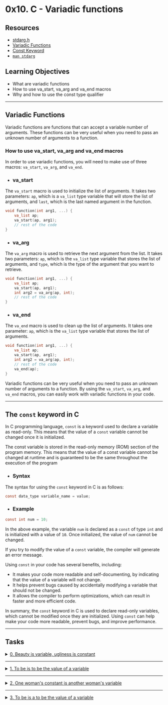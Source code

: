 # 0x10. C - Variadic functions

## Resources
- [stdarg.h](https://en.wikipedia.org/wiki/Stdarg.h)
- [Variadic Functions](https://www.gnu.org/software/libc/manual/html_node/Variadic-Functions.html)
- [Const Keyword](https://www.youtube.com/watch?v=1W4oyuOdXv8)
- [`man stdarg`](https://man7.org/linux/man-pages/man3/stdarg.3.html)

## Learning Objectives
- What are variadic functions
- How to use va_start, va_arg and va_end macros
- Why and how to use the const type qualifier

---

## Variadic Functions

Variadic functions are functions that can accept a variable number of arguments. These functions can be very useful when you need to pass an unknown number of arguments to a function.

### How to use va_start, va_arg and va_end macros

In order to use variadic functions, you will need to make use of three macros: `va_start`, `va_arg`, and `va_end`.

- ### va_start

The `va_start` macro is used to initialize the list of arguments. It takes two parameters: `ap`, which is a `va_list` type variable that will store the list of arguments, and `last`, which is the last named argument in the function.

```c
void function(int arg1, ...) {
    va_list ap;
    va_start(ap, arg1);
    // rest of the code
}

```

- ### va_arg

The `va_arg` macro is used to retrieve the next argument from the list. It takes two parameters: `ap`, which is the `va_list` type variable that stores the list of arguments, and `type`, which is the type of the argument that you want to retrieve.

```c
void function(int arg1, ...) {
    va_list ap;
    va_start(ap, arg1);
    int arg2 = va_arg(ap, int);
    // rest of the code
}

```

- ### va_end

The `va_end` macro is used to clean up the list of arguments. It takes one parameter: `ap`, which is the `va_list` type variable that stores the list of arguments.

```c
void function(int arg1, ...) {
    va_list ap;
    va_start(ap, arg1);
    int arg2 = va_arg(ap, int);
    // rest of the code
    va_end(ap);
}

```

Variadic functions can be very useful when you need to pass an unknown number of arguments to a function. By using the `va_start`, `va_arg`, and `va_end` macros, you can easily work with variadic functions in your code.

---

## The `const` keyword in C

In C programming language, `const` is a keyword used to declare a variable as read-only. This means that the value of a `const` variable cannot be changed once it is initialized.

The const variable is stored in the read-only memory (ROM) section of the program memory. This means that the value of a const variable cannot be changed at runtime and is guaranteed to be the same throughout the execution of the program

- ### Syntax

The syntax for using the `const` keyword in C is as follows:

```c
const data_type variable_name = value;
```

- ### Example

```c
const int num = 10;
```

In the above example, the variable `num` is declared as a `const` of type `int` and is initialized with a value of `10`. Once initialized, the value of `num` cannot be changed.

If you try to modify the value of a `const` variable, the compiler will generate an error message.


Using `const` in your code has several benefits, including:

- It makes your code more readable and self-documenting, by indicating that the value of a variable will not change.
- It helps prevent bugs caused by accidentally modifying a variable that should not be changed.
- It allows the compiler to perform optimizations, which can result in faster and more efficient code.

In summary, the `const` keyword in C is used to declare read-only variables, which cannot be modified once they are initialized. Using `const` can help make your code more readable, prevent bugs, and improve performance.

---

## Tasks

<details>
<summary>
<a href="0-sum_them_all.c" target="_blank">0. Beauty is variable, ugliness is constant</a>
</summary>

### 0. Beauty is variable, ugliness is constant mandatory

```c
#include <stdio.h>
#include "variadic_functions.h"

/**
 * main - check the code
 *
 * Return: Always 0.
 */
int main(void)
{
    int sum;

    sum = sum_them_all(2, 98, 1024);
    printf("%d\n", sum);
    sum = sum_them_all(4, 98, 1024, 402, -1024);
    printf("%d\n", sum);    
    return (0);
}
```

> Compiled with: `gcc -Wall -pedantic -Werror -Wextra 0-main.c 0-sum_them_all.c -o a`

> Output:
```shell
$ ./a
1122
500
$
```

</details>

---

<details>
<summary>
<a href="1-print_numbers.c" target="_blank">1. To be is to be the value of a variable</a>
</summary>

### 1. To be is to be the value of a variable mandatory

```c
#include "variadic_functions.h"

/**
 * main - check the code
 *
 * Return: Always 0.
 */
int main(void)
{
    print_numbers(", ", 4, 0, 98, -1024, 402);
    return (0);
}
```

> Compiled with: `gcc -Wall -pedantic -Werror -Wextra 1-main.c 1-print_numbers.c -o b`

> Output:
```shell
$ ./b
0, 98, -1024, 402
$
```

</details>

---

<details>
<summary>
<a href="2-print_strings.c" target="_blank">2. One woman's constant is another woman's variable</a>
</summary>

### 2. One woman's constant is another woman's variable

```c
#include "variadic_functions.h"

/**
 * main - check the code
 *
 * Return: Always 0.
 */
int main(void)
{
    print_strings(", ", 2, "Jay", "Django");
    return (0);
}
```

> Compiled with: `gcc -Wall -pedantic -Werror -Wextra 2-main.c 2-print_strings.c -o c`

> Output:
```shell
$ ./c
Jay, Django
$
```

</details>

---

<details>
<summary>
<a href="3-print_all.c" target="_blank">3. To be is a to be the value of a variable</a>
</summary>

### 3. To be is a to be the value of a variable

```c
#include "variadic_functions.h"

/**
 * main - check the code
 *
 * Return: Always 0.
 */
int main(void)
{
	print_all("ceis", 'B', 3, "stSchool");
    return (0);
}
```

> Compiled with: `gcc -Wall -pedantic -Werror -Wextra 3-main.c 3-print_all.c -o d`

> Output:
```shell
$ ./d
B, 3, stSchool
$
```

</details>